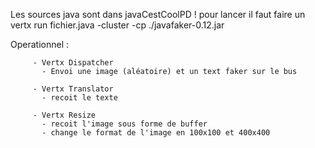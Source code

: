 Les sources java sont dans javaCestCoolPD !
pour lancer il faut faire un vertx run fichier.java -cluster -cp ./javafaker-0.12.jar

Operationnel :

	     - Vertx Dispatcher
	       - Envoi une image (aléatoire) et un text faker sur le bus

	     - Vertx Translator
	       - recoit le texte

	     - Vertx Resize
	       - recoit l'image sous forme de buffer
	       - change le format de l'image en 100x100 et 400x400 
